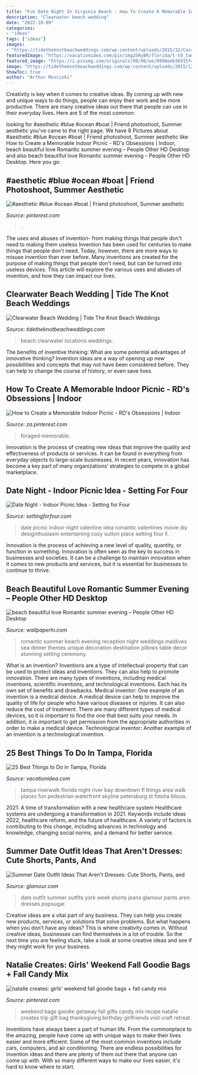```yaml
---
title: "Fun Date Night In Virginia Beach - How To Create A Memorable Indoor Picnic"
description: "Clearwater beach wedding"
date: "2022-10-09"
categories:
- "ideas"
tags: ["ideas"]
images:
- "https://tidetheknotbeachweddings.com/wp-content/uploads/2015/12/Cassady-Aryn-3.jpg"
featuredImage: "https://vacationidea.com/pix/img25Hy8R/florida/t-t8_tampa_riverwalk_5546_mobi.jpg"
featured_image: "https://i.pinimg.com/originals/99/98/ee/9998eeb36915f4c5c89b3d8572e4345b.jpg"
image: "https://tidetheknotbeachweddings.com/wp-content/uploads/2015/12/Cassady-Aryn-3.jpg"
ShowToc: true
author: "Arthur Mosciski"
---
```



Creativity is key when it comes to creative ideas. By coming up with new and unique ways to do things, people can enjoy their work and be more productive. There are many creative ideas out there that people can use in their everyday lives. Here are 5 of the most common: 

	

		
looking for #aesthetic #blue #ocean #boat | Friend photoshoot, Summer aesthetic you've came to the right page. We have 8 Pictures about #aesthetic #blue #ocean #boat | Friend photoshoot, Summer aesthetic like How to Create a Memorable Indoor Picnic - RD&#039;s Obsessions | Indoor, beach beautiful love Romantic summer evening – People Other HD Desktop and also beach beautiful love Romantic summer evening – People Other HD Desktop. Here you go:
		
    
## #aesthetic #blue #ocean #boat | Friend Photoshoot, Summer Aesthetic

<img loading=lazy src="https://i.pinimg.com/736x/98/b9/5f/98b95f5fe23cb1d355cd287d535b7a88.jpg" onerror="this.onerror=null;this.src='https://tse4.mm.bing.net/th?id=OIP.9-T7znv5a7pQ7L12iJnTfAHaJE&amp;pid=15.1';" alt="#aesthetic #blue #ocean #boat | Friend photoshoot, Summer aesthetic">

_Source: pinterest.com_

>. 

	

The uses and abuses of invention- from making things that people don't need to making them useless
Invention has been used for centuries to make things that people don't need. Today, however, there are more ways to misuse invention than ever before. Many inventions are created for the purpose of making things that people don't need, but can be turned into useless devices. This article will explore the various uses and abuses of invention, and how they can impact our lives.

    
## Clearwater Beach Wedding | Tide The Knot Beach Weddings

<img loading=lazy src="https://tidetheknotbeachweddings.com/wp-content/uploads/2015/12/Cassady-Aryn-3.jpg" onerror="this.onerror=null;this.src='https://tse4.mm.bing.net/th?id=OIP.j7hqTY_BnSUzW-rhC_i-EQHaE8&amp;pid=15.1';" alt="Clearwater Beach Wedding | Tide The Knot Beach Weddings">

_Source: tidetheknotbeachweddings.com_

>beach clearwater locations weddings. 

	

The benefits of inventive thinking: What are some potential advantages of innovative thinking?
Invention ideas are a way of opening up new possibilities and concepts that may not have been considered before. They can help to change the course of history, or even save lives.

    
## How To Create A Memorable Indoor Picnic - RD&#039;s Obsessions | Indoor

<img loading=lazy src="https://i.pinimg.com/736x/c8/72/13/c872136d643a653fe81d6eb553dfe457.jpg" onerror="this.onerror=null;this.src='https://tse2.mm.bing.net/th?id=OIP.Z0NOZVI5Gy7TBb4SkVBZhQHaLG&amp;pid=15.1';" alt="How to Create a Memorable Indoor Picnic - RD&#039;s Obsessions | Indoor">

_Source: za.pinterest.com_

>foraged memorable. 

	

Innovation is the process of creating new ideas that improve the quality and effectiveness of products or services. It can be found in everything from everyday objects to large-scale businesses. In recent years, innovation has become a key part of many organizations’ strategies to compete in a global marketplace.

    
## Date Night - Indoor Picnic Idea - Setting For Four

<img loading=lazy src="http://designthusiasm.com/wp-content/uploads/2017/01/valentines-date-in-idea.jpg" onerror="this.onerror=null;this.src='https://tse1.mm.bing.net/th?id=OIP.lclwe9x5lgnQq3xoVM2IwwHaLH&amp;pid=15.1';" alt="Date Night - Indoor Picnic Idea - Setting for Four">

_Source: settingforfour.com_

>date picnic indoor night valentine idea romantic valentines movie diy designthusiasm entertaining cozy sutton place setting four ll. 

	

Innovation is the process of achieving a new level of quality, quantity, or function in something. Innovation is often seen as the key to success in businesses and societies. It can be a challenge to maintain innovation when it comes to new products and services, but it is essential for businesses to continue to thrive.

    
## Beach Beautiful Love Romantic Summer Evening – People Other HD Desktop

<img loading=lazy src="http://www.wallpaperhi.com/thumbnails/detail/20111127/Romantic-summer-evening.jpg" onerror="this.onerror=null;this.src='https://tse2.mm.bing.net/th?id=OIP.yHEg2W19_0X2zY6wto0tTAHaFj&amp;pid=15.1';" alt="beach beautiful love Romantic summer evening – People Other HD Desktop">

_Source: wallpaperhi.com_

>romantic summer beach evening reception night weddings maldives sea dinner themes unique decoration destination pillows table decor stunning setting ceremony. 

	

What is an invention?
Inventions are a type of intellectual property that can be used to protect ideas and inventions. They can also help to promote innovation. There are many types of inventions, including medical inventions, scientific inventions, and technological inventions. Each has its own set of benefits and drawbacks.
Medical inventor: 
One example of an invention is a medical device. A medical device can help to improve the quality of life for people who have various diseases or injuries. It can also reduce the cost of treatment. 
There are many different types of medical devices, so it is important to find the one that best suits your needs. In addition, it is important to get permission from the appropriate authorities in order to make a medical device. 
Technological inventor: 
Another example of an invention is a technological invention.

    
## 25 Best Things To Do In Tampa, Florida

<img loading=lazy src="https://vacationidea.com/pix/img25Hy8R/florida/t-t8_tampa_riverwalk_5546_mobi.jpg" onerror="this.onerror=null;this.src='https://tse2.mm.bing.net/th?id=OIP.BKr5LVl3028G37B83ROizwHaE7&amp;pid=15.1';" alt="25 Best Things to Do in Tampa, Florida">

_Source: vacationidea.com_

>tampa riverwalk florida night river bay downtown fl things area walk places fun pedestrian waterfront skyline petersburg st fotolia bilous. 

	

2021: A time of transformation with a new healthcare system
Healthcare systems are undergoing a transformation in 2021. Keywords include ideas 2022, healthcare reform, and the future of healthcare. A variety of factors is contributing to this change, including advances in technology and knowledge, changing social norms, and a demand for better service.

    
## Summer Date Outfit Ideas That Aren&#039;t Dresses: Cute Shorts, Pants, And

<img loading=lazy src="https://media.glamour.com/photos/572a1b43384856e44ad83321/master/h_1025,c_limit/GettyImages-488697232.jpg" onerror="this.onerror=null;this.src='https://tse1.mm.bing.net/th?id=OIP.Klz_SZJCTOeFR-ZEN59HxgHaKu&amp;pid=15.1';" alt="Summer Date Outfit Ideas That Aren&#039;t Dresses: Cute Shorts, Pants, and">

_Source: glamour.com_

>date outfit summer outfits york week shorts jeans glamour pants aren dresses popsugar. 

	

Creative ideas are a vital part of any business. They can help you create new products, services, or solutions that solve problems. But what happens when you don’t have any ideas? This is where creativity comes in. Without creative ideas, businesses can find themselves in a lot of trouble. So the next time you are feeling stuck, take a look at some creative ideas and see if they might work for your business.

    
## Natalie Creates: Girls&#039; Weekend Fall Goodie Bags + Fall Candy Mix

<img loading=lazy src="https://i.pinimg.com/originals/99/98/ee/9998eeb36915f4c5c89b3d8572e4345b.jpg" onerror="this.onerror=null;this.src='https://tse2.mm.bing.net/th?id=OIP.CqZ1V4BhXQ2tYFiE6Dl_EQHaLG&amp;pid=15.1';" alt="natalie creates: girls&#039; weekend fall goodie bags + fall candy mix">

_Source: pinterest.com_

>weekend bags goodie getaway fall gifts candy mix recipe natalie creates trip gift bag thanksgiving birthday girlfriends visit craft retreat. 

	

Inventions have always been a part of human life. From the commonplace to the amazing, people have come up with unique ways to make their lives easier and more efficient. Some of the most common inventions include cars, computers, and air conditioning. There are endless possibilities for invention ideas and there are plenty of them out there that anyone can come up with. With so many different ways to make our lives easier, it's hard to know where to start.

